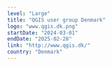 ```yaml
---
level: "Large"
title: "QGIS user group Denmark"
logo: "www.qgis.dk.png"
startDate: "2024-03-01"
endDate: "2025-02-28"
link: "http://www.qgis.dk/"
country: "Denmark"
---
```

